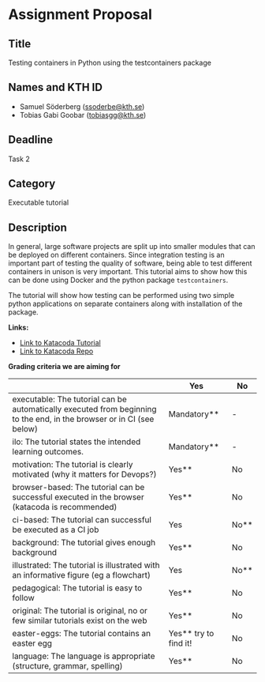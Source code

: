 # Assignment Proposal

## Title

Testing containers in Python using the testcontainers package

## Names and KTH ID

 - Samuel Söderberg (ssoderbe@kth.se)
 - Tobias Gabi Goobar (tobiasgg@kth.se)

## Deadline

Task 2

## Category

Executable tutorial

## Description

In general, large software projects are split up into smaller modules that can be deployed on different containers. Since integration testing is an important part of testing the quality of software, being able to test different containers in unison is very important. This tutorial aims to show how this can be done using Docker and the python package `testcontainers`. 


The tutorial will show how testing can be performed using two simple python applications on separate containers along with installation of the package. 


<strong>Links:</strong>
* [Link to Katacoda Tutorial](https://www.katacoda.com/tobiasgg/scenarios/python-integration-test)
* [Link to Katacoda Repo](https://github.com/tobiasgg/katacoda-scenarios)

<strong>Grading criteria we are aiming for</strong>

|                                             | Yes | No | 
|-------------------------------------------- | ----|----|
|executable: The tutorial can be automatically executed from beginning to the end, in the browser or in CI (see below) | Mandatory** | - | 
|ilo: The tutorial states the intended learning outcomes. | Mandatory** | - | 
|motivation: The tutorial is clearly motivated (why it matters for Devops?) | Yes** | No | 
|browser-based: The tutorial can be successful executed in the browser (katacoda is recommended) | Yes** | No | 
|ci-based: The tutorial can successful be executed as a CI job | Yes | No** | 
|background: The tutorial gives enough background | Yes** | No | 
|illustrated: The tutorial is illustrated with an informative figure (eg a flowchart) | Yes | No** | 
|pedagogical: The tutorial is easy to follow  | Yes** | No | 
|original: The tutorial is original, no or few similar tutorials exist on the web | Yes** | No |
|easter-eggs: The tutorial contains an easter egg | Yes** try to find it!| No |
|language: The language is appropriate (structure, grammar, spelling) | Yes** | No |
